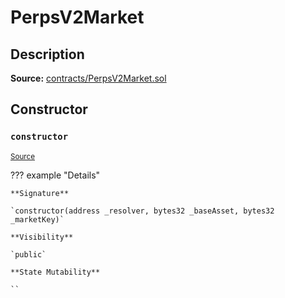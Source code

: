 # PerpsV2Market

## Description

**Source:** [contracts/PerpsV2Market.sol](https://github.com/Synthetixio/synthetix/tree/v2.68.2/contracts/PerpsV2Market.sol)

## Constructor

### `constructor`

<sub>[Source](https://github.com/Synthetixio/synthetix/tree/v2.68.2/contracts/PerpsV2Market.sol#L16)</sub>

??? example "Details"

    **Signature**

    `constructor(address _resolver, bytes32 _baseAsset, bytes32 _marketKey)`

    **Visibility**

    `public`

    **State Mutability**

    ``
